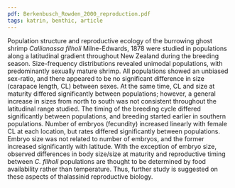 ```yaml
---
pdf: Berkenbusch_Rowden_2000_reproduction.pdf
tags: katrin, benthic, article
---
```

Population structure and reproductive ecology of the burrowing ghost shrimp *Callianassa filholi* Milne-Edwards, 1878 were studied in populations along a latitudinal gradient throughout New Zealand during the breeding season. Size-frequency distributions revealed unimodal populations, with predominantly sexually mature shrimp. All populations showed an unbiased sex-ratio, and there appeared to be no significant difference in size (carapace length, CL) between sexes. At the same time, CL and size at maturity differed significantly between populations; however, a general increase in sizes from north to south was not consistent throughout the latitudinal range studied. The timing of the breeding cycle differed significantly between populations, and breeding started earlier in southern populations. Number of embryos (fecundity) increased linearly with female CL at each location, but rates differed significantly between populations. Embryo size was not related to number of embryos, and the former increased significantly with latitude. With the exception of embryo size, observed differences in body size/size at maturity and reproductive timing between *C. filholi* populations are thought to be determined by food availability rather than temperature. Thus, further study is suggested on these aspects of thalassinid reproductive biology.

